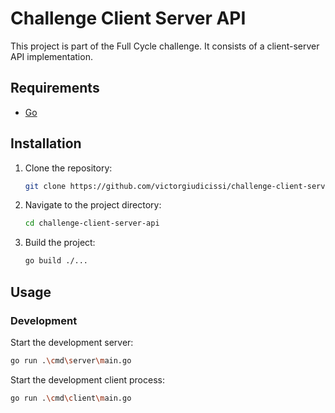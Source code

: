 # Challenge Client Server API

This project is part of the Full Cycle challenge. It consists of a client-server API implementation.

## Requirements

- [Go](https://go.dev/)

## Installation

1. Clone the repository:
    ```bash
    git clone https://github.com/victorgiudicissi/challenge-client-server-api.git
    ```
2. Navigate to the project directory:
    ```bash
    cd challenge-client-server-api
    ```
3. Build the project:
    ```bash
    go build ./...
    ```

## Usage

### Development

Start the development server:
```bash
go run .\cmd\server\main.go
```

Start the development client process:
```bash
go run .\cmd\client\main.go
```